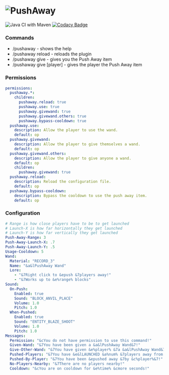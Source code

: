 # ![PushAway](https://i.imgur.com/QFKR3gS.png)
![Java CI with Maven](https://github.com/CoachLuck/PushAway/workflows/Java%20CI%20with%20Maven/badge.svg?branch=master) [![Codacy Badge](https://app.codacy.com/project/badge/Grade/dbd47d714e5141d0b20f5275c26b16d7)](https://www.codacy.com/manual/CoachLuck/PushAway?utm_source=github.com&amp;utm_medium=referral&amp;utm_content=CoachLuck/PushAway&amp;utm_campaign=Badge_Grade)

### Commands
- /pushaway - shows the help
- /pushaway reload - reloads the plugin
- /pushaway give - gives you the Push Away item
- /pushaway give [player] - gives the player the Push Away item

### Permissions
```Yaml
permissions:
  pushaway.*:
    children:
      pushaway.reload: true
      pushaway.use: true
      pushaway.givewand: true
      pushaway.givewand.others: true
      pushaway.bypass-cooldown: true
  pushaway.use:
    description: Allow the player to use the wand.
    default: op
  pushaway.givewand:
    description: Allow the player to give themselves a wand.
    default: op
  pushaway.givewand.others:
    description: Allow the player to give anyone a wand.
    default: op
    children:
      pushaway.givewand: true
  pushaway.reload:
    description: Reload the configuration file.
    default: op
  pushaway.bypass-cooldown:
    description: Bypass the cooldown to use the push away item.
    default: op
```

### Configuration
```Yaml
# Range is how close players have to be to get launched
# Launch-X is how far horizontally they get launched
# Launch-Y is how far vertically they get launched
Push-Away-Range: 3
Push-Away-Launch-X: .7
Push-Away-Launch-Y: .5
Usage-Cooldown: 5
Wand:
  Material: "RECORD_3"
  Name: "&a&lPushAway Wand"
  Lore:
    - "&7Right click to &epush &7players away!"
    - "&7Works up to &e%range% blocks"
Sound:
  On-Push:
    Enabled: true
    Sound: "BLOCK_ANVIL_PLACE"
    Volume: 1.0
    Pitch: 1.0
  When-Pushed:
    Enabled: true
    Sound: "ENTITY_BLAZE_SHOOT"
    Volume: 1.0
    Pitch: 1.0
Messages:
  Permission: "&cYou do not have permission to use this command!"
  Given-Wand: "&7You have been given a &a&lPushAway Wand&7!"
  Give-Other-Wand: "&7You have given &e%player% &7a &a&lPushAway Wand&7!"
  Pushed-Players: "&7You have &e&lLAUNCHED &a%num% &7players away from you!"
  Pushed-By-Player: "&7You have been &epushed away &7by &c%player%&7!"
  No-Players-Nearby: "&7There are no players nearby!"
  Cooldown: "&cYou are on cooldown for &e%time% &cmore seconds!"
```
